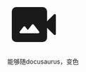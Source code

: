 #

<svg xmlns="http://www.w3.org/2000/svg" width="120" height="120" viewBox="0 0 24 24"><path fill="currentColor" d="M4 20q-.825 0-1.412-.587Q2 18.825 2 18V6q0-.825.588-1.412Q3.175 4 4 4h12q.825 0 1.413.588Q18 5.175 18 6v4.5l3.15-3.15q.225-.225.538-.113Q22 7.35 22 7.7v8.6q0 .35-.312.462q-.313.113-.538-.112L18 13.5V18q0 .825-.587 1.413Q16.825 20 16 20Zm2.025-4h7.95q.325 0 .463-.275q.137-.275-.063-.525l-2.425-3.175q-.15-.2-.4-.2t-.4.2L9.25 14.5L8.1 13q-.15-.2-.4-.2t-.4.2l-1.675 2.2q-.2.25-.063.525q.138.275.463.275Z"/></svg>

能够随docusaurus，变色